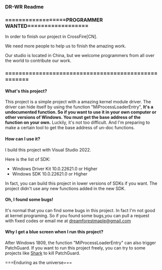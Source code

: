### DR-WR Readme
### ==================PROGRAMMER WANTED==================
In order to finish our project in CrossFire[CN].

We need more people to help us to finish the amazing work.

Our studio is located in China, but we welcome programmers from all over the world to contribute our work.
### ====================================================
#### What's this project?
This project is a simple project with a amazing kernel module driver. The driver can hide itself by using the function "MiProcessLoaderEntry", **It's a undocumented function. So if you want to use it in your own computer or other versions of Windows. You must get the base address of the function on your own.** Luckily, it's not too difficult. And I'm preparing to make a certain tool to get the base address of un-doc functions.
#### How can I use it?
I build this project with Visual Studio 2022.

Here is the list of SDK:
- Windows Driver Kit 10.0.22621.0 or Higher
- Windows SDK 10.0.22621.0 or Higher

In fact, you can build this project in lower versions of SDKs if you want. The project didn't use any new functions added in the new SDK.
#### Oh, I found some bugs!
It's normal that you can find some bugs in this project.
In fact I'm not good at kernel programing. So if you found some bugs,you can pull a request with fixed codes or email me at dreamforestmaple@gmail.com
#### Why I get a blue screen when I run this project?
After Windows 1809, the function "MiProcessLoaderEntry" can also trigger PatchGuard. If you want to run this project freely, you can try to some projects like [Shark](https://github.com/9176324/Shark) to kill PatchGuard.

===Enduring as the universe===
